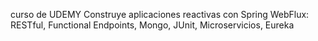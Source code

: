curso de UDEMY
Construye aplicaciones reactivas con Spring WebFlux: RESTful, Functional Endpoints, Mongo, JUnit, Microservicios, Eureka
